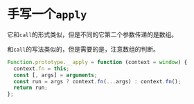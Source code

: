 # 手写一个`apply`

它和`call`的形式类似，但是不同的它第二个参数传递的是数组。

和`call`的写法类似的，但是需要的是，注意数组的判断。

```js
Function.prototype.__apply = function (context = window) {
  context.fn = this;
  const [, args] = arguments;
  const run = args ? context.fn(...args) : context.fn();
  return run;
};
```